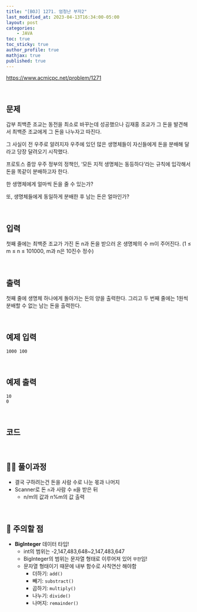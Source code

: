 ```yaml
---
title: "[BOJ] 1271. 엄청난 부자2"
last_modified_at: 2023-04-13T16:34:00-05:00
layout: post
categories:
    - JAVA
toc: true
toc_sticky: true
author_profile: true
mathjax: true
published: true
---
```


<https://www.acmicpc.net/problem/1271>

<br>

## 문제

갑부 최백준 조교는 동전을 최소로 바꾸는데 성공했으나 김재홍 조교가 그 돈을 발견해서 최백준 조교에게 그 돈을 나누자고 따진다.

그 사실이 전 우주로 알려지자 우주에 있던 많은 생명체들이 자신들에게 돈을 분배해 달라고 당장 달려오기 시작했다.

프로토스 중앙 우주 정부의 정책인, ‘모든 지적 생명체는 동등하다’라는 규칙에 입각해서 돈을 똑같이 분배하고자 한다.

한 생명체에게 얼마씩 돈을 줄 수 있는가?

또, 생명체들에게 동일하게 분배한 후 남는 돈은 얼마인가?

<br>

## 입력

첫째 줄에는 최백준 조교가 가진 돈 n과 돈을 받으러 온 생명체의 수 m이 주어진다. (1 ≤ m ≤ n ≤ 101000, m과 n은 10진수 정수)

<br>

## 출력

첫째 줄에 생명체 하나에게 돌아가는 돈의 양을 출력한다. 그리고 두 번째 줄에는 1원씩 분배할 수 없는 남는 돈을 출력한다.

<br>

## 예제 입력
```
1000 100
```

<br>

## 예제 출력
```
10
0
```

<br>

## 코드

<script src="https://gist.github.com/bokyung124/649ed3335c63d65abbc61ff4cf119a60.js"></script>

<br>

## 👩‍💻 풀이과정
- 결국 구하려는건 돈을 사람 수로 나눈 몫과 나머지
- Scanner로 돈 `n`과 사람 수 `m`을 받은 뒤
    - n/m의 값과 n%m의 값 출력

<br>

## 👀 주의할 점
- **BigInteger** 데이터 타입!
    - int의 범위는 -2,147,483,648~2,147,483,647
    - BigInteger의 범위는 문자열 형태로 이루어져 있어 `무한`임!
    - 문자열 형태이기 때문에 내부 함수로 사칙연산 해야함
        - 더하기: `add()`
        - 빼기: `substract()`
        - 곱하기: `multiply()`
        - 나누기: `divide()`
        - 나머지: `remainder()`